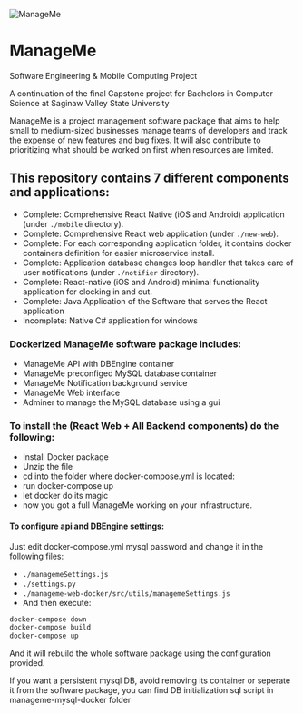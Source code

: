 ![ManageMe](https://i.imgur.com/5IK9Vb6.png)

# ManageMe

Software Engineering & Mobile Computing Project

A continuation of the final Capstone project for Bachelors in Computer Science at Saginaw Valley State University

ManageMe is a project management software package that aims to help small to medium-sized businesses manage teams of developers and track the expense of new features and bug fixes. It will also contribute to prioritizing what should be worked on first when resources are limited.

## This repository contains 7 different components and applications:
- Complete: Comprehensive React Native (iOS and Android) application (under `./mobile` directory).
- Complete: Comprehensive React web application (under `./new-web`).
- Complete: For each corresponding application folder, it contains docker containers definition for easier microservice install.
- Complete: Application database changes loop handler that takes care of user notifications (under `./notifier` directory).
- Complete: React-native (iOS and Android) minimal functionality application for clocking in and out.
- Complete: Java Application of the Software that serves the React application
- Incomplete: Native C# application for windows


### Dockerized ManageMe software package includes:
- ManageMe API with DBEngine container
- ManageMe preconfiged MySQL database container
- ManageMe Notification background service
- ManageMe Web interface
- Adminer to manage the MySQL database using a gui


### To install the (React Web + All Backend components) do the following:
- Install Docker package
- Unzip the file
- cd into the folder where docker-compose.yml is located:
- run docker-compose up
- let docker do its magic
- now you got a full ManageMe working on your infrastructure.

#### To configure api and DBEngine settings:
Just edit docker-compose.yml mysql password and change it in the following files:
- `./managemeSettings.js`
- `./settings.py`
- `./manageme-web-docker/src/utils/managemeSettings.js`
- And then execute:
```bash
docker-compose down
docker-compose build
docker-compose up
```
And it will rebuild the whole software package using the configuration provided.

If you want a persistent mysql DB, avoid removing its container or seperate it from the software package, you can find DB initialization sql script in manageme-mysql-docker folder
